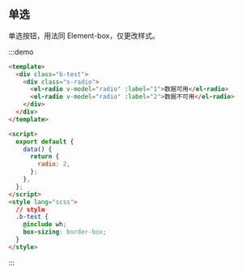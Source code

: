 <!--
 * @Description: 公共分页
 * @Version: 2.0
 * @Autor: wuwei3
 * @Date: 2020-05-08 20:31:15
 * @LastEditors: Please set LastEditors
 * @LastEditTime: 2021-04-13 17:08:43
 -->

## 单选

单选按钮，用法同 Element-box，仅更改样式。

:::demo

```html
<template>
  <div class="b-test">
    <div class="s-radio">
      <el-radio v-model="radio" :label="1">数据可用</el-radio>
      <el-radio v-model="radio" :label="2">数据不可用</el-radio>
    </div>
  </div>
</template>

<script>
  export default {
    data() {
      return {
        radio: 2,
      };
    },
  };
</script>
<style lang="scss">
  // style
  .b-test {
    @include wh;
    box-sizing: border-box;
  }
</style>
```

:::
